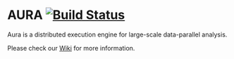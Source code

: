AURA [![Build Status](https://secure.travis-ci.org/citlab/AURA.png?branch=master)](http://travis-ci.org/citlab/AURA)
====

Aura is a distributed execution engine for large-scale data-parallel analysis.

Please check our [Wiki](https://github.com/citlab/AURA/wiki) for more information.
